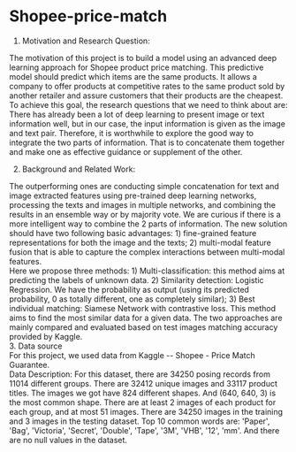 # Shopee-price-match
1. Motivation and Research Question: 

The motivation of this project is to build a model using an advanced deep learning approach for Shopee product price matching. This predictive model should predict which items are the same products. It allows a company to offer products at competitive rates to the same product sold by another retailer and assure customers that their products are the cheapest. \
To achieve this goal, the research questions that we need to think about are: There has already been a lot of deep learning to present image or text information well, but in our case, the input information is given as the image and text pair. Therefore, it is worthwhile to explore the good way to integrate the two parts of information. That is to concatenate them together and make one as effective guidance or supplement of the other. 

2. Background and Related Work: 

The outperforming ones are conducting simple concatenation for text and image extracted features using pre-trained deep learning networks, processing the texts and images in multiple networks, and combining the results in an ensemble way or by majority vote.
We are curious if there is a more intelligent way to combine the 2 parts of information. The new solution should have two following basic advantages: 1) fine-grained feature representations for both the image and the texts; 2) multi-modal feature fusion that is able to capture the complex interactions between multi-modal features. \
Here we propose three methods: 1) Multi-classification: this method aims at predicting the labels of unknown data. 2) Similarity detection: Logistic Regression. We have the probability as output (using its predicted probability, 0 as totally different, one as completely similar);  3) Best individual matching: Siamese Network with contrastive loss. This method aims to find the most similar data for a given data. The two approaches are mainly compared and evaluated based on test images matching accuracy provided by Kaggle. \
3. Data source  
For this project, we used data from Kaggle -- Shopee - Price Match Guarantee. \
Data Description: For this dataset, there are 34250 posing records from 11014 different groups. There are 32412 unique images and 33117 product titles. The images we got have 824 different shapes. And (640, 640, 3) is the most common shape. There are at least 2 images of each product for each group, and at most 51 images. There are 34250 images in the training and 3 images in the testing dataset. Top 10 common words are: 'Paper', 'Bag', 'Victoria', 'Secret', 'Double', 'Tape', '3M', 'VHB', '12', 'mm'. And there are no null values in the dataset. 
